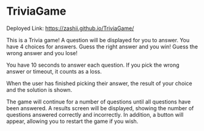 # TriviaGame

Deployed Link: https://zashii.github.io/TriviaGame/

This is a Trivia game! A question will be displayed for you to answer. You have 4 choices for answers. Guess the right answer and you win! Guess the wrong answer and you lose! 

You have 10 seconds to answer each question. If you pick the wrong answer or timeout, it counts as a loss.

When the user has finished picking their answer, the result of your choice and the solution is shown.

The game will continue for a number of questions until all questions have been answered. A results screen will be displayed, showing the number of questions answered correctly and incorrectly. In addition, a button will appear, allowing you to restart the game if you wish.
